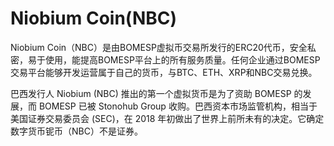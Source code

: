 # 

# Niobium Coin(NBC)

Niobium Coin（NBC）是由BOMESP虚拟币交易所发行的ERC20代币，安全私密，易于使用，能提高BOMESP平台上的所有服务质量。任何企业通过BOMESP交易平台能够开发运营属于自己的货币，与BTC、ETH、XRP和NBC交易兑换。

巴西发行人 Niobium (NBC) 推出的第一个虚拟货币是为了资助 BOMESP 的发展，而 BOMESP 已被 Stonohub Group 收购。巴西资本市场监管机构，相当于美国证券交易委员会 (SEC)，在 2018 年初做出了世界上前所未有的决定。它确定数字货币铌币（NBC）不是证券。


